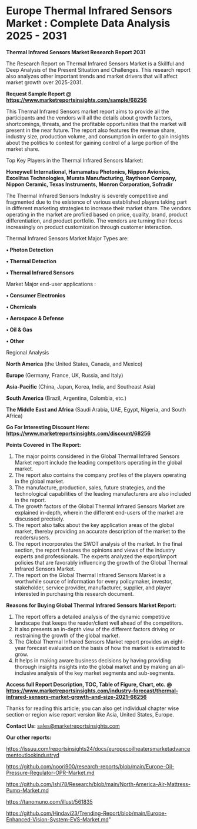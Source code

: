 # Europe Thermal Infrared Sensors Market : Complete Data Analysis 2025 - 2031

<strong>Thermal Infrared Sensors Market Research Report 2031</strong>

The Research Report on Thermal Infrared Sensors Market is a Skillful and Deep Analysis of the Present Situation and Challenges. This research report also analyzes other important trends and market drivers that will affect market growth over 2025-2031.

<strong>Request Sample Report @ <a href=https://www.marketreportsinsights.com/sample/68256>https://www.marketreportsinsights.com/sample/68256</a></strong>

This Thermal Infrared Sensors market report aims to provide all the participants and the vendors will all the details about growth factors, shortcomings, threats, and the profitable opportunities that the market will present in the near future. The report also features the revenue share, industry size, production volume, and consumption in order to gain insights about the politics to contest for gaining control of a large portion of the market share.

Top Key Players in the Thermal Infrared Sensors Market:

<strong>Honeywell International, Hamamatsu Photonics, Nippon Avionics, Excelitas Technologies, Murata Manufacturing, Raytheon Company, Nippon Ceramic, Texas Instruments, Monron Corporation, Sofradir</strong>

The Thermal Infrared Sensors Industry is severely competitive and fragmented due to the existence of various established players taking part in different marketing strategies to increase their market share. The vendors operating in the market are profiled based on price, quality, brand, product differentiation, and product portfolio. The vendors are turning their focus increasingly on product customization through customer interaction.

Thermal Infrared Sensors Market Major Types are:

<strong>• Photon Detection

• Thermal Detection

• Thermal Infrared Sensors</strong>

Market Major end-user applications :

<strong>• Consumer Electronics

• Chemicals

• Aerospace & Defense

• Oil & Gas

• Other</strong>

Regional Analysis

</u><strong><b>North America</b></strong> (the United States, Canada, and Mexico)

<strong><b>Europe </b></strong>(Germany, France, UK, Russia, and Italy)

<strong><b>Asia-Pacific</b></strong> (China, Japan, Korea, India, and Southeast Asia)

<strong><b>South America</b></strong> (Brazil, Argentina, Colombia, etc.)

<strong><b>The Middle East and Africa</b></strong> (Saudi Arabia, UAE, Egypt, Nigeria, and South Africa)

<strong>Go For Interesting Discount Here: <a href=https://www.marketreportsinsights.com/discount/68256>https://www.marketreportsinsights.com/discount/68256</a></strong>

<strong>Points Covered in The Report:</strong>
<ol>
  <li>The major points considered in the Global Thermal Infrared Sensors Market report include the leading competitors operating in the global market.</li>
  <li>The report also contains the company profiles of the players operating in the global market.</li>
  <li>The manufacture, production, sales, future strategies, and the technological capabilities of the leading manufacturers are also included in the report.</li>
  <li>The growth factors of the Global Thermal Infrared Sensors Market are explained in-depth, wherein the different end-users of the market are discussed precisely.</li>
  <li>The report also talks about the key application areas of the global market, thereby providing an accurate description of the market to the readers/users.</li>
  <li>The report incorporates the SWOT analysis of the market. In the final section, the report features the opinions and views of the industry experts and professionals. The experts analyzed the export/import policies that are favorably influencing the growth of the Global Thermal Infrared Sensors Market.</li>
  <li>The report on the Global Thermal Infrared Sensors Market is a worthwhile source of information for every policymaker, investor, stakeholder, service provider, manufacturer, supplier, and player interested in purchasing this research document.</li>
</ol>
<strong>Reasons for Buying Global Thermal Infrared Sensors Market Report:</strong>

<ol>
  <li>The report offers a detailed analysis of the dynamic competitive landscape that keeps the reader/client well ahead of the competitors.</li>
  <li>It also presents an in-depth view of the different factors driving or restraining the growth of the global market.</li>
  <li>The Global Thermal Infrared Sensors Market report provides an eight-year forecast evaluated on the basis of how the market is estimated to grow.</li>
  <li>It helps in making aware business decisions by having providing thorough insights insights into the global market and by making an all-inclusive analysis of the key market segments and sub-segments.</li>
</ol>
<strong>Access full Report Description, TOC, Table of Figure, Chart, etc. @ <a href=https://www.marketreportsinsights.com/industry-forecast/thermal-infrared-sensors-market-growth-and-size-2021-68256>https://www.marketreportsinsights.com/industry-forecast/thermal-infrared-sensors-market-growth-and-size-2021-68256</a></strong>


Thanks for reading this article; you can also get individual chapter wise section or region wise report version like Asia, United States, Europe.

<strong>Contact Us:</strong>
sales@marketreportsinsights.com

<strong>Our other reports:</strong>

<a href=https://issuu.com/reportsinsights24/docs/europecoilheatersmarketadvancementoutlookindustryd>https://issuu.com/reportsinsights24/docs/europecoilheatersmarketadvancementoutlookindustryd</a>

<a href=https://github.com/noori900/research-reports/blob/main/Europe-Oil-Pressure-Regulator-OPR-Market.md>https://github.com/noori900/research-reports/blob/main/Europe-Oil-Pressure-Regulator-OPR-Market.md</a>

<a href=https://github.com/Ishi78/Research/blob/main/North-America-Air-Mattress-Pump-Market.md>https://github.com/Ishi78/Research/blob/main/North-America-Air-Mattress-Pump-Market.md</a>

<a href=https://tanomuno.com/illust/561835>https://tanomuno.com/illust/561835</a>

<a href=https://github.com/Hindavi23/Trending-Report/blob/main/Europe-Enhanced-Vision-System-EVS-Market.md>https://github.com/Hindavi23/Trending-Report/blob/main/Europe-Enhanced-Vision-System-EVS-Market.md</a>"
